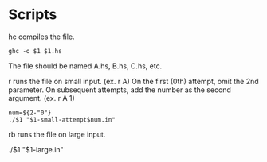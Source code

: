 Scripts
=======

hc compiles the file.

	ghc -o $1 $1.hs

The file should be named A.hs, B.hs, C.hs, etc.

r runs the file on small input. (ex. r A) On the first (0th) attempt, omit the 2nd parameter. On subsequent attempts, add the number as the second argument. (ex. r A 1)

	num=${2-"0"}
	./$1 "$1-small-attempt$num.in"

rb runs the file on large input.

./$1 "$1-large.in"
